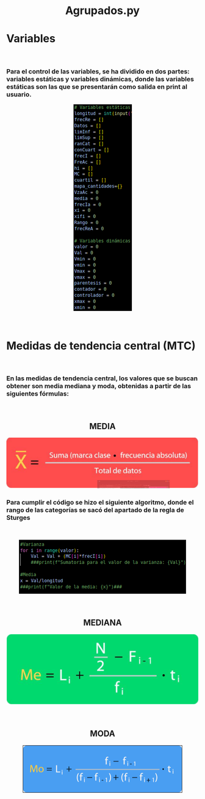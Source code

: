 <center>
<head>
    <title>
    Agrupados.py
    </title>
<head>
<h1>Agrupados.py<h1>
</center>

<h1>Variables</h1>
<br>
<h3>Para el control de las variables, se ha dividido en dos partes: variables estáticas y variables dinámicas, donde las variables estáticas son las que se presentarán como salida en print al usuario.</h3>
<center>

![IMAGEN](/VARIABLES.png)

</center>
<br>
<h1>Medidas de tendencia central (MTC)</h1>
<br>
<h3>En las medidas de tendencia central, los valores que se buscan obtener son media mediana y moda, obtenidas a partir de las siguientes fórmulas:</h3>
<br>
<center>
<h2>MEDIA</h2>

![IMAGEN](/MEDIA.png)
<br>
<h3><div align = "left">Para cumplir el código se hizo el siguiente algoritmo, donde el rango de las categorías se sacó del apartado de la regla de Sturges</div></h3>
<br>

![IMAGEN](/CODIGO%20MEDIA.png)

<br>
<h2>MEDIANA</h2>

![IMAGEN](/MEDIANA.png)

<br>
<h2>MODA</h2>

![IMAGEN](/MODA.png)
</center>